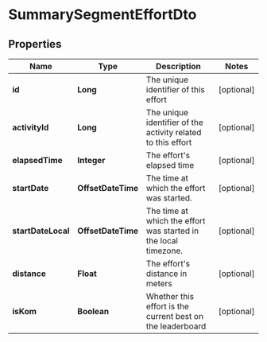 

# SummarySegmentEffortDto


## Properties

Name | Type | Description | Notes
------------ | ------------- | ------------- | -------------
**id** | **Long** | The unique identifier of this effort |  [optional]
**activityId** | **Long** | The unique identifier of the activity related to this effort |  [optional]
**elapsedTime** | **Integer** | The effort&#39;s elapsed time |  [optional]
**startDate** | **OffsetDateTime** | The time at which the effort was started. |  [optional]
**startDateLocal** | **OffsetDateTime** | The time at which the effort was started in the local timezone. |  [optional]
**distance** | **Float** | The effort&#39;s distance in meters |  [optional]
**isKom** | **Boolean** | Whether this effort is the current best on the leaderboard |  [optional]



